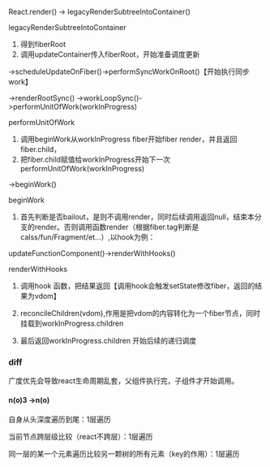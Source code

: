React.render() -> legacyRenderSubtreeIntoContainer()

legacyRenderSubtreeIntoContainer

1. 得到fiberRoot
2. 调用updateContainer传入fiberRoot，开始准备调度更新

->scheduleUpdateOnFiber()->performSyncWorkOnRoot()【开始执行同步work】

->renderRootSync() ->workLoopSync()->performUnitOfWork(workInProgress)

performUnitOfWork

1. 调用beginWork从workInProgress fiber开始fiber render，并且返回fiber.child，
2. 把fiber.child赋值给workInProgress开始下一次performUnitOfWork(workInProgress)

->beginWork()

beginWork

1. 首先判断是否bailout，是则不调用render，同时后续调用返回null，结束本分支的render。否则调用函数render（根据fiber.tag判断是calss/fun/Fragment/et...）,以hook为例：

updateFunctionComponent()->renderWithHooks()

renderWithHooks

1. 调用hook 函数，把结果返回【调用hook会触发setState修改fiber，返回的结果为vdom】

2. reconcileChildren(vdom),作用是把vdom的内容转化为一个fiber节点，同时挂载到workInProgress.children

3. 最后返回workInProgress.children 开始后续的递归调度



### diff

广度优先会导致react生命周期乱套，父组件执行完，子组件才开始调用。

#### n(o)3 ->n(o)

自身从头深度遍历到尾：1层遍历

当前节点跨层级比较（react不跨层）：1层遍历

同一层的某一个元素遍历比较另一颗树的所有元素（key的作用）：1层遍历